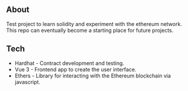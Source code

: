 ## About

Test project to learn solidity and experiment with the ethereum network. This repo can eventually become a starting place for future projects.

## Tech

- Hardhat - Contract development and testing.
- Vue 3 - Frontend app to create the user interface.
- Ethers - Library for interacting with the Ethereum blockchain via javascript.
